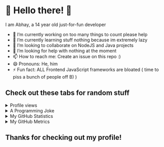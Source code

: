 # 🎇 Hello there! 🎇 #

I am Abhay, a 14 year old just-for-fun developer

- 🔭 I’m currently working on too many things to count please help
- 🌱 I’m currently learning stuff nothing because im extremely lazy
- 👯 I’m looking to collaborate on NodeJS and Java projects
- 🤔 I’m looking for help with nothing at the moment
- 📫 How to reach me: Create an issue on this repo :)
- 😄 Pronouns: He, him
- ⚡ Fun fact: ALL Frontend JavaScript frameworks are bloated ( time to piss a bunch of people off B) )

## Check out these tabs for random stuff ##

<details>
	<summary>
		Profile views
	</summary>
	<a href="https://komarev.com/ghpvc">
		<img src="https://komarev.com/ghpvc/?username=EpicGamer007" alt="Abhay's profile views"/>
	</a>
</details>

<details>
	<summary>
		A Programming Joke
	</summary>
	<a href="https://readme-jokes.vercel.app/">
		<img src="https://readme-jokes.vercel.app/api" alt="A random joke"/>
	</a>
</details>

<details>
	<summary>
		My GitHub Statistics
	</summary>
	<a href="https://github-readme-stats.vercel.app">
		<img src="https://github-readme-stats.vercel.app/api?username=EpicGamer007&theme=dark" alt="Abhay's GitHub stats"/>
	</a>
	<a href="https://github-readme-stats.vercel.app">
		<img src="https://github-readme-stats.vercel.app/api/top-langs/?username=EpicGamer007&theme=dark" alt="Abhay's Top Languages"/>
	</a>
	<a href="https://github.com/ryo-ma/github-profile-trophy">
		<img src="https://github-profile-trophy.vercel.app/?username=EpicGamer007&theme=dracula" alt="Abhay's Github Trophies"/>	
	</a>
</details>

<details>
	<summary>
		My GitHub Metrics		
	</summary>
	<a href="https://github.com/lowlighter/metrics">
		<img src="https://metrics.lecoq.io/EpicGamer007?template=classic&isocalendar=1&languages=1&stars=1&people=1&gists=1&followup=1&notable=1&activity=1&achievements=1&isocalendar.duration=half-year&languages.limit=8&languages.sections=most-used&languages.colors=github&languages.threshold=0%25&languages.indepth=false&languages.recent.load=300&languages.recent.days=14&stars.limit=4&people.limit=24&people.size=28&people.types=followers%2C%20following&people.identicons=false&people.shuffle=false&followup.sections=repositories&activity.limit=5&activity.load=300&activity.days=14&activity.filter=all&activity.visibility=all&activity.timestamps=false&achievements.threshold=C&achievements.secrets=true&achievements.limit=0&notable.repositories=false&config.timezone=America%2FLos_Angeles" alt="Abhay's GitHub Metrics"/>
	</a>
</details>
<!--
<details>
	<summary>
	</summary>
	<a href="">
		<img src="" alt=""/>
	</a>
</details>
-->

## Thanks for checking out my profile! ##

